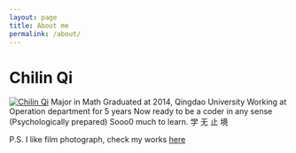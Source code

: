 ```yaml
---
layout: page
title: About me
permalink: /about/
---
```


# Chilin Qi

[![Chilin Qi](https://s1.ax1x.com/2020/07/04/Nvc4oj.md.png)](https://imgchr.com/i/Nvc4oj)
Major in Math
Graduated at 2014, Qingdao University
Working at Operation department for 5 years
Now ready to be a coder in any sense (Psychologically prepared)
Sooo0 much to learn.
学 无 止 境

P.S. I like film photograph, check my works [here](https://music.163.com/#/my/m/music/playlist?id=498314666)



